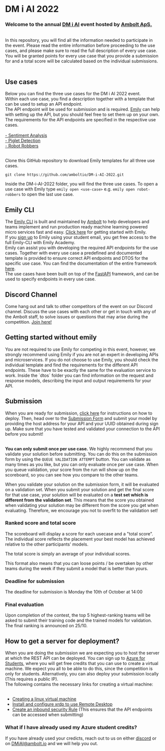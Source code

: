 # DM i AI 2022
<h3>Welcome to the annual <a href="https://dmiai.dk/">DM i AI</a> event hosted by <a href="https://ambolt.io/">Ambolt ApS.</a></h3> <br>
In this repository, you will find all the information needed to participate in the event. Please read the entire information before proceeding to the use cases, and please make sure to read the full description of every use case. You will be granted points for every use case that you provide a submission for and a total score will be calculated based on the individual submissions. <br> <br>


<h2>Use cases</h2>
Below you can find the three use cases for the DM i AI 2022 event. <br>
Within each use case, you find a description together with a template that can be used to setup an API endpoint. <br> 
The API endpoint will be used for submission and is required. <a href="https://ambolt.io/download/">Emily</a> can help with setting up the API, but you should feel free to set them up on your own. The requirements for the API endpoints are specified in the respective use cases. <br> <br>
<a href="https://github.com/amboltio/DM-i-AI-2022/tree/main/sentiment-analysis">- Sentiment Analysis</a> <br>
<a href="https://github.com/amboltio/DM-i-AI-2022/tree/main/piglet-detection">- Piglet Detection</a> <br>
<a href="https://github.com/amboltio/DM-i-AI-2022/tree/main/robot-robbers">- Robot Robbers</a> <br> <br>

Clone this GitHub repository to download Emily templates for all three use cases.
```
git clone https://github.com/amboltio/DM-i-AI-2022.git
```
Inside the DM-i-AI-2022 folder, you will find the three use cases. To open a use case with Emily type `emily open <use-case>` e.g. `emily open robot-robbers` to open the last use case.

<h2>Emily CLI</h2>
The <a href="https://ambolt.io/emily-ai/">Emily CLI</a> is built and maintained by <a href="https://ambolt.io/">Ambolt</a> to help developers and teams implement and run production ready machine learning powered micro services fast and easy. <a href="https://emily.ambolt.io/docs/latest">Click here</a> for getting started with Emily. <br> If you <a href="https://emily.ambolt.io/register">sign up</a> to Emily using your student email, you get free access to the full Emily-CLI with Emily Academy. <br>
Emily can assist you with developing the required API endpoints for the use cases. Together with every use case a predefined and documented template is provided to ensure correct API endpoints and DTOS for the specific use case. You can find the documentation of the entire framework <a href="https://emily.ambolt.io/docs/latest">here</a>. <br>
The use cases have been built on top of the <a href="https://fastapi.tiangolo.com/">FastAPI</a> framework, and can be used to specify endpoints in every use case.

<h2>Discord Channel</h2>
Come hang out and talk to other competitors of the event on our Discord channel. Discuss the use cases with each other or get in touch with any of the Ambolt staff, to solve issues or questions that may arise during the competition. <a href="https://discord.gg/QhTt4Me2AQ">Join here!</a> <br>

<h2>Getting started without emily</h2>
You are not required to use Emily for competing in this event, however, we strongly recommend using Emily if you are not an expert in developing APIs and microservices. If you do not choose to use Emily, you should check the individual template and find the requirements for the different API endpoints. These have to be exactly the same for the evaluation service to work. Inside the `dtos` folder you can find information on the request and response models, describing the input and output requirements for your API. 

<h2>Submission</h2>
When you are ready for submission, <a href="https://emily.ambolt.io/docs/latest/cli/emily/deploy">click here</a> for instructions on how to deploy. Then, head over to the <a href="https://cases.dmiai.dk/">Submission Form</a> and submit your model by providing the host address for your API and your UUID obtained during sign up. Make sure that you have tested and validated your connection to the API before you submit!<br><br>

**You can only submit once per use case.** We highly recommend that you validate your solution before submitting. You can do this on the submission form by using the `QUEUE VALIDATION ATTEMPT` button. You can validate as many times as you like, but you can only evaluate once per use case. When you queue validation, your score from the run will show up on the scoreboard, so you can see how you compare to the other teams.

When you validate your solution on the submission form, it will be evaluated on a validation set. When you submit your solution and get the final score for that use case, your solution will be evaluated on a **test set which is different from the validation set**. This means that the score you obtained when validating your solution may be different from the score you get when evaluating. Therefore, we encourage you not to overfit to the validation set!

<h3>Ranked score and total score </h3>
The scoreboard will display a score for each usecase and a "total score".
The individual score reflects the placement your best model has achieved relative to the other participants' models.

The total score is simply an average of your individual scores.<br>

This format also means that you can loose points / be overtaken by other teams during the week if they submit a model that is better than yours. 

<h3>Deadline for submission</h3>
The deadline for submission is Monday the 10th of October at 14:00

<h3>Final evaluation</h3>

Upon completion of the contest, the top 5 highest-ranking teams will be asked to submit their training code and the trained models for validation. The final ranking is announced on 25/10. 

<h2>How to get a server for deployment?</h2>
When you are doing the submission we are expecting you to host the server at which the REST API can be deployed. You can sign up to <a href="https://azure.microsoft.com/da-dk/free/students/">Azure for Students</a>, where you will get free credits that you can use to create a virtual machine. We expect you all to be able to do this, since the competition is only for students. Alternatively, you can also deploy your submission locally (This requires a public IP). <br> 
The following contains the necessary links for creating a virtual machine: <br> <br>

* <a href="https://docs.microsoft.com/en-us/azure/virtual-machines/linux/quick-create-portal">Creating a linux virtual machine</a> <br>
* <a href="https://docs.microsoft.com/en-us/azure/virtual-machines/linux/use-remote-desktop">Install and configure xrdp to use Remote Desktop</a> <br>
* <a href="https://docs.microsoft.com/en-us/azure/virtual-machines/windows/nsg-quickstart-portal#create-an-inbound-security-rule">Create an inbound security Rule</a> (This ensures that the API endpoints can be accessed when submitting)<br>


<h3>What if I have already used my Azure student credits?</h3>
If you have already used your credicts, reach out to us on either <a href="https://discord.gg/QhTt4Me2AQ">discord</a> or on <a href="mailto:DMiAI@ambolt.io">DMiAI@ambolt.io</a> and we will help you out.<br>
